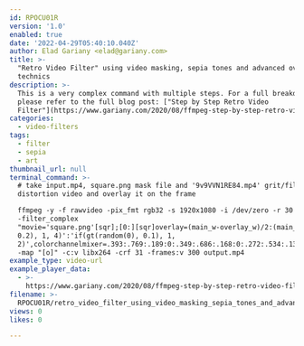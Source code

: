 ```yaml
---
id: RPOCU01R
version: '1.0'
enabled: true
date: '2022-04-29T05:40:10.040Z'
author: Elad Gariany <elad@gariany.com>
title: >-
  "Retro Video Filter" using video masking, sepia tones and advanced overlaying
  technics
description: >-
  This is a very complex command with multiple steps. For a full breakdown,
  please refer to the full blog post: ["Step by Step Retro Video
  Filter"](https://www.gariany.com/2020/08/ffmpeg-step-by-step-retro-video-filter/index.html).
categories:
  - video-filters
tags:
  - filter
  - sepia
  - art
thumbnail_url: null
terminal_command: >-
  # take input.mp4, square.png mask file and '9v9VVN1RE84.mp4' grit/film
  distortion video and overlay it on the frame

  ffmpeg -y -f rawvideo -pix_fmt rgb32 -s 1920x1080 -i /dev/zero -r 30
  -filter_complex
  "movie='square.png'[sqr];[0:][sqr]overlay=(main_w-overlay_w)/2:(main_h-overlay_h)/2[canvas];[canvas]chromakey=0x008000:blend=0:similarity=0.15[canvas2];[0:][canvas2]overlay[canvas3];movie='input.mp4',scale=1920:1080[i1];[0:][i1]overlay='if(gt(random(0),
  0.2), 1, 4)':'if(gt(random(0), 0.1), 1,
  2)',colorchannelmixer=.393:.769:.189:0:.349:.686:.168:0:.272:.534:.131[i2];[i2][canvas3]overlay[mix1];movie='9v9VVN1RE84.mp4',scale=1920:1080[grit_i1];[grit_i1]chromakey=0x16FF0A:blend=0.2:similarity=0.3,colorchannelmixer=.3:.4:.3:0:.3:.4:.3:0:.3:.4:.3[grit1];[0:][mix1]overlay[o1];[o1][grit1]overlay[o]"
  -map "[o]" -c:v libx264 -crf 31 -frames:v 300 output.mp4
example_type: video-url
example_player_data:
  - >-
    https://www.gariany.com/2020/08/ffmpeg-step-by-step-retro-video-filter/result.mp4
filename: >-
  RPOCU01R/retro_video_filter_using_video_masking_sepia_tones_and_advanced_overlaying_technics.md
views: 0
likes: 0

---
```

